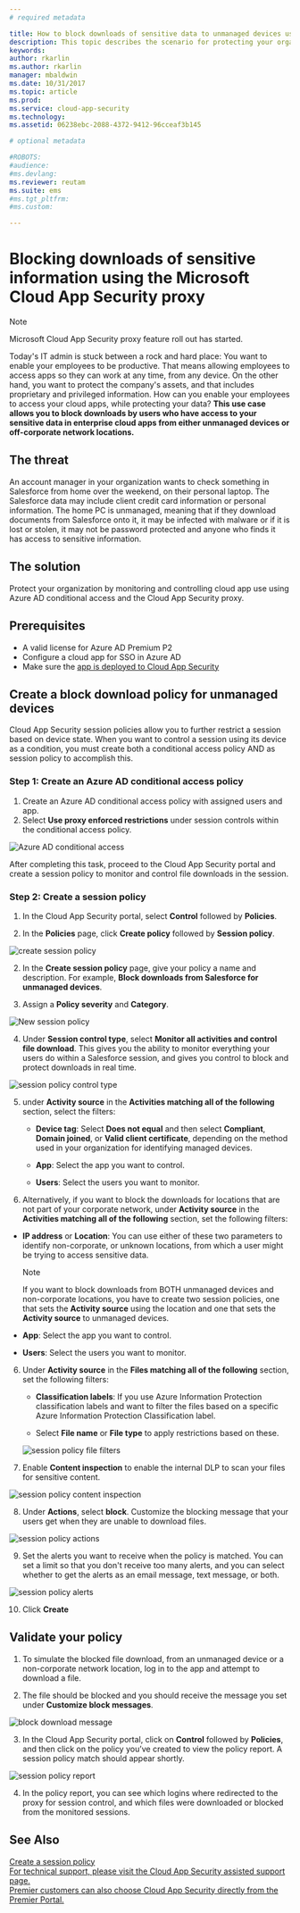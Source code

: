 ```yaml
---
# required metadata

title: How to block downloads of sensitive data to unmanaged devices using Cloud App Security proxy| Microsoft Docs
description: This topic describes the scenario for protecting your organization against downloads of sensitive data by unmanaged devicesusing Azure AD proxy capabilities.
keywords:
author: rkarlin
ms.author: rkarlin
manager: mbaldwin
ms.date: 10/31/2017
ms.topic: article
ms.prod:
ms.service: cloud-app-security
ms.technology:
ms.assetid: 06238ebc-2088-4372-9412-96cceaf3b145

# optional metadata

#ROBOTS:
#audience:
#ms.devlang:
ms.reviewer: reutam
ms.suite: ems
#ms.tgt_pltfrm:
#ms.custom:

---
```


# Blocking downloads of sensitive information using the Microsoft Cloud App Security proxy

> [!NOTE]
> Microsoft Cloud App Security proxy feature roll out has started.

Today's IT admin is stuck between a rock and hard place: You want to enable your employees to be productive. That means allowing employees to access apps so they can work at any time, from any device. On the other hand, you want to protect the company's assets, and that includes proprietary and privileged information. How can you enable your employees to access your cloud apps, while protecting your data? **This use case allows you to block downloads by users who have access to your sensitive data in enterprise cloud apps from either unmanaged devices or off-corporate network locations.**


## The threat
An account manager in your organization wants to check something in Salesforce from home over the weekend, on their personal laptop. The Salesforce data may include client credit card information or personal information. The home PC is unmanaged, meaning that if they download documents from Salesforce onto it, it may be infected with malware or if it is lost or stolen, it may not be password protected and anyone who finds it has access to sensitive information. 

## The solution
Protect your organization by monitoring and controlling cloud app use using Azure AD conditional access and the Cloud App Security proxy.  

## Prerequisites

- A valid license for Azure AD Premium P2
- Configure a cloud app for SSO in Azure AD  
- Make sure the [app is deployed to Cloud App Security](proxy-deployment-aad.md)

## Create a block download policy for unmanaged devices  

Cloud App Security session policies allow you to further restrict a session based on device state. When you want to control a session using its device as a condition, you must create both a conditional access policy AND as session policy to accomplish this.  

### Step 1: Create an Azure AD conditional access policy

1. Create an Azure AD conditional access policy with assigned users and app.
2. Select **Use proxy enforced restrictions** under session controls within the conditional access policy.   

 ![Azure AD conditional access](./media/proxy-deploy-restrictions-aad.png)

After completing this task, proceed to the Cloud App Security portal and create a session policy to monitor and control file downloads in the session.

### Step 2: Create a session policy

1. In the Cloud App Security portal, select **Control** followed by **Policies**. 

2. In the **Policies** page, click **Create policy** followed by **Session policy**.
 
 ![create session policy](./media/create-session-policy.png)

2. In the **Create session policy** page, give your policy a name and description. For example, **Block downloads from Salesforce for unmanaged devices**.

3. Assign a **Policy severity** and **Category**.

 ![New session policy](./media/new-session-policy.png)

4. Under **Session control type**, select **Monitor all activities and control file download**. This gives you the ability to monitor everything your users do within a Salesforce session, and gives you control to block and protect downloads in real time.

 ![session policy control type](./media/session-policy-control-type.png)

5.  under **Activity source** in the **Activities matching all of the following** section, select the filters: 
    
    - **Device tag**: Select **Does not equal** and then select **Compliant**,  **Domain joined**, or **Valid client certificate**, depending on the method used in your organization for identifying managed devices. 
    
    - **App**: Select the app you want to control.  

    - **Users**: Select the users you want to monitor.  
    
7. Alternatively, if you want to block the downloads for locations that are not part of your corporate network, under **Activity source** in the **Activities matching all of the following** section, set the following filters: 

  - **IP address** or **Location**: You can use either of these two parameters to identify non-corporate, or unknown locations, from which a user might be trying to access sensitive data.

     > [!NOTE]
     > If you want to block downloads from BOTH unmanaged devices and non-corporate locations, you have to create two session policies, one that sets the **Activity source** using the location and one that sets the **Activity source** to unmanaged devices.
 
   - **App**: Select the app you want to control.    
   
   - **Users**: Select the users you want to monitor.  

6. Under **Activity source** in the **Files matching all of the following** section, set the following filters: 
   
    - **Classification labels**: If you use Azure Information Protection classification labels and want to filter the files based on a specific Azure Information Protection Classification label.
   
    - Select **File name** or **File type** to apply restrictions based on these.
 
     ![session policy file filters](./media/session-policy-file-filters.png)

7. Enable **Content inspection** to enable the internal DLP to scan your files for sensitive content. 

 ![session policy content inspection](./media/session-policy-content-inspection.png)

8. Under **Actions**, select **block**. Customize the blocking message that your users get when they are unable to download files.  

 ![session policy actions](./media/session-policy-actions.png)

9. Set the alerts you want to receive when the policy is matched. You can set a limit so that you don't receive too many alerts, and you can select whether to get the alerts as an email message, text message, or both.

 ![session policy alerts](./media/session-policy-alert.png)


10. Click **Create**  
 

## Validate your policy 

1. To simulate the blocked file download, from an unmanaged device or a non-corporate network location, log in to the app and attempt to download a file. 

2. The file should be blocked and you should receive the message you set under **Customize block messages**. 

  ![block download message](./media/block-download-message.png)

3. In the Cloud App Security portal, click on **Control** followed by **Policies**, and then click on the policy you’ve created to view the policy report. A session policy match should appear shortly. 
 
  ![session policy report](./media/session-policy-report.png)

4. In the policy report, you can see which logins where redirected to the proxy for session control, and which files were downloaded or blocked from the monitored sessions.

  
## See Also  
[Create a session policy](session-policy-aad.md)   
[For technical support, please visit the Cloud App Security assisted support page.](http://support.microsoft.com/oas/default.aspx?prid=16031)   
[Premier customers can also choose Cloud App Security directly from the Premier Portal.](https://premier.microsoft.com/)  
  
  
